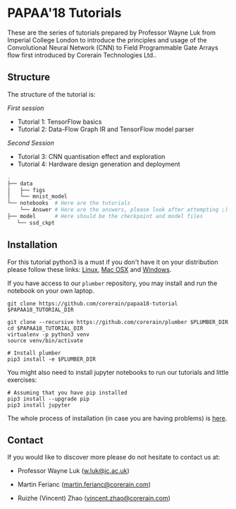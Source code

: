 # PAPAA'18 Tutorials

These are the series of tutorials prepared by Professor Wayne Luk from Imperial College London to introduce the principles and usage of the Convolutional Neural Network (CNN) to Field Programmable Gate Arrays flow first introduced by Corerain Technologies Ltd..

## Structure

The structure of the tutorial is:

_First session_

-   Tutorial 1: TensorFlow basics
-   Tutorial 2: Data-Flow Graph IR and TensorFlow model parser

_Second Session_

-   Tutorial 3: CNN quantisation effect and exploration
-   Tutorial 4: Hardware design generation and deployment

```bash
.
├── data
│   ├── figs
│   └── mnist_model
└── notebooks  # Here are the tutorials
    └── Answer # Here are the answers, please look after attempting ;)
├── model      # Here should be the checkpoint and model files
   └── ssd_ckpt
```

## Installation

For this tutorial python3 is a must if you don't have it on your distribution please follow these links: [Linux](https://docs.python-guide.org/starting/install3/linux/), [Mac OSX](https://docs.python-guide.org/starting/install3/osx/) and [Windows](https://docs.python-guide.org/starting/install3/win/).

If you have access to our `plumber` repository, you may install and run the notebook on your own laptop.

```shell
git clone https://github.com/corerain/papaa18-tutorial $PAPAA18_TUTORIAL_DIR

git clone --recursive https://github.com/corerain/plumber $PLUMBER_DIR
cd $PAPAA18_TUTORIAL_DIR
virtualenv -p python3 venv
source venv/bin/activate

# Install plumber
pip3 install -e $PLUMBER_DIR
```

You might also need to install jupyter notebooks to run our tutorials and little exercises:

```shell
# Assuming that you have pip installed
pip3 install --upgrade pip
pip3 install jupyter
```

The whole process of installation (in case you are having problems) is [here](https://jupyter.readthedocs.io/en/latest/install.html).

## Contact

If you would like to discover more please do not hesitate to contact us at:

-   Professor Wayne Luk (w.luk@ic.ac.uk)

-   Martin Ferianc (martin.ferianc@corerain.com)

-   Ruizhe (Vincent) Zhao (vincent.zhao@corerain.com)
